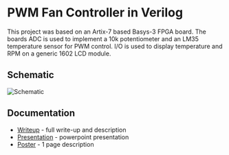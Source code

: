 # PWM Fan Controller in Verilog
This project was based on an Artix-7 based Basys-3 FPGA board. The boards ADC is used to implement a 10k potentiometer and an LM35 temperature sensor for PWM control. I/O is used to display temperature and RPM on a generic 1602 LCD module.


## Schematic

![Schematic](https://liveuwstout-my.sharepoint.com/personal/gallagherl0491_my_uwstout_edu/_layouts/15/guestaccess.aspx?docid=0c864b47095a9428f87a8bd6a34f80356&authkey=AWYkNuJrmii3X7GKI9Jr4KY)

## Documentation

* [Writeup](https://liveuwstout-my.sharepoint.com/personal/gallagherl0491_my_uwstout_edu/_layouts/15/guestaccess.aspx?docid=02dfce8a9a0eb46c7b6d86ea6ca9c2733&authkey=AaS3Wcf3ArHlNUSnAKqWF5o) - full write-up and description
* [Presentation](https://liveuwstout-my.sharepoint.com/personal/gallagherl0491_my_uwstout_edu/_layouts/15/guestaccess.aspx?docid=09d455494e7cd4210bbf5a67f6fad53a2&authkey=Ac_CsHnvDmTqRKZBsxyLTZA) - powerpoint presentation
* [Poster](https://liveuwstout-my.sharepoint.com/personal/gallagherl0491_my_uwstout_edu/_layouts/15/guestaccess.aspx?docid=0b8e38d022a114fe88bde6912b6fbf101&authkey=AeUBPDMxqCjRp6wy21-b7Ek) - 1 page description
